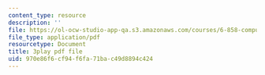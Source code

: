 ```yaml
---
content_type: resource
description: ''
file: https://ol-ocw-studio-app-qa.s3.amazonaws.com/courses/6-858-computer-systems-security-fall-2014/970e86f6cf94f6fa71bac49d8894c424_QOtA76ga_fY.pdf
file_type: application/pdf
resourcetype: Document
title: 3play pdf file
uid: 970e86f6-cf94-f6fa-71ba-c49d8894c424
---
```

